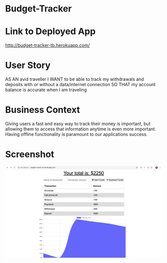 # Budget-Tracker

# Link to Deployed App
http://budget-tracker-tb.herokuapp.com/

# User Story

AS AN avid traveller
I WANT to be able to track my withdrawals and deposits with or without a data/internet connection
SO THAT my account balance is accurate when I am traveling

# Business Context

Giving users a fast and easy way to track their money is important, but allowing them to access that information anytime is even more important. Having offline functionality is paramount to our applications success.

# Screenshot
![alt_text](./public/images/Budget-Tracker-Screenshot.png)